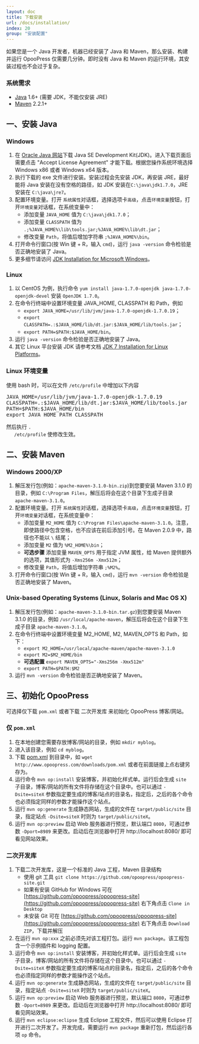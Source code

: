 ```yaml
---
layout: doc
title: 下载安装
url: /docs/installation/
index: 20
group: "安装配置"
---
```


如果您是一个 Java 开发者，机器已经安装了 Java 和 Maven，那么安装、构建并运行 OpooPress 仅需要几分钟。即时没有 Java 和 Maven 的运行环境，其安装过程也不会过于复杂。

### 系统需求
- [Java](http://www.oracle.com/technetwork/java/) 1.6+ (需要 JDK，不能仅安装 JRE)
- [Maven](http://maven.apache.org/download.cgi#Installation) 2.2.1+


## 一、安装 Java

### Windows
1. 在 [Oracle Java 网站](http://www.oracle.com/technetwork/java/javase/downloads/index.html)下载 Java SE Development Kit(JDK)。进入下载页面后需要点击 "Accept License Agreement" 才能下载。根据您操作系统环境选择 Windows x86 或者 Windows x64 版本。
2. 执行下载的 exe 文件进行安装。安装过程会先安装 JDK，再安装 JRE，最好能将 Java 安装在没有空格的路径，如 JDK 安装在`C:\java\jdk1.7.0`，JRE 安装在 `C:\java\jre7`。
3. 配置环境变量。打开 `系统属性`对话框，选择选项卡`高级`，点击`环境变量`按钮，打开`环境变量`对话框，在系统变量中：
    - 添加变量 `JAVA_HOME` 值为 `C:\java\jdk1.7.0`；
    - 添加变量 `CLASSPATH` 值为 `.;%JAVA_HOME%\lib\tools.jar;%JAVA_HOME%\lib\dt.jar`；
    - 修改变量 `Path`，将值后增加字符串 `;%JAVA_HOME%\bin`。
4. 打开命令行窗口(按 Win 键 + R，输入 `cmd`)，运行 `java -version` 命令检验是否正确地安装了 Java。
5. 更多细节请访问 [JDK Installation for Microsoft Windows](http://docs.oracle.com/javase/7/docs/webnotes/install/windows/jdk-installation-windows.html)。

### Linux
1. 以 CentOS 为例，执行命令 `yum install java-1.7.0-openjdk java-1.7.0-openjdk-devel` 安装 `OpenJDK 1.7.0`。
2. 在命令行终端中设置环境变量 JAVA_HOME, CLASSPATH 和 Path，例如
    * `export JAVA_HOME=/usr/lib/jvm/java-1.7.0-openjdk-1.7.0.19`；
    * `export CLASSPATH=.:$JAVA_HOME/lib/dt.jar:$JAVA_HOME/lib/tools.jar`；
    * `export PATH=$PATH:$JAVA_HOME/bin`。
3. 运行 `java -version` 命令检验是否正确地安装了 Java。
4. 其它 Linux 平台安装 JDK 请参考文档 [JDK 7 Installation for Linux Platforms](http://docs.oracle.com/javase/7/docs/webnotes/install/linux/linux-jdk.html)。

<div class='note'>
  <h3>Linux 环境变量</h3>
  <p>使用 bash 时，可以在文件 <code>/etc/profile</code> 中增加以下内容
  <pre>JAVA_HOME=/usr/lib/jvm/java-1.7.0-openjdk-1.7.0.19
CLASSPATH=.:$JAVA_HOME/lib/dt.jar:$JAVA_HOME/lib/tools.jar
PATH=$PATH:$JAVA_HOME/bin
export JAVA_HOME PATH CLASSPATH</pre>
  </p>
   <p>然后执行 <code>. 
   /etc/profile</code> 使修改生效。</p>
</div>


## 二、安装 Maven

### Windows 2000/XP
1. 解压发行包(例如：`apache-maven-3.1.0-bin.zip`)到您要安装 Maven 3.1.0 的目录，例如 `C:\Program Files`，解压后将会在这个目录下生成子目录 `apache-maven-3.1.0`。
2.  配置环境变量。打开 `系统属性`对话框，选择选项卡`高级`，点击`环境变量`按钮，打开`环境变量`对话框，在系统变量中：
    - 添加变量 `M2_HOME` 值为 `C:\Program Files\apache-maven-3.1.0`。注意，即使路径中包含空格，也不应该在前后添加引号。在 Maven 2.0.9 中，路径也不能以 `\` 结尾；
    - 添加变量 `M2` 值为 `%M2_HOME%\bin`；
    - **可选步骤** 添加变量 `MAVEN_OPTS` 用于指定 JVM 属性，给 Maven 提供额外的选项，其值形式为 `-Xms256m -Xmx512m`；
    - 修改变量 `Path`，将值后增加字符串 `;%M2%`。
3. 打开命令行窗口(按 Win 键 + R，输入 `cmd`)，运行 `mvn -version` 命令检验是否正确地安装了 Maven。

### Unix-based Operating Systems (Linux, Solaris and Mac OS X)
1. 解压发行包(例如：`apache-maven-3.1.0-bin.tar.gz`)到您要安装 Maven 3.1.0 的目录，例如 `/usr/local/apache-maven`，解压后将会在这个目录下生成子目录 `apache-maven-3.1.0`。
2. 在命令行终端中设置环境变量 M2_HOME, M2, MAVEN_OPTS 和 Path，如下：
    - `export M2_HOME=/usr/local/apache-maven/apache-maven-3.1.0`
    - `export M2=$M2_HOME/bin`
    - **可选配置** `export MAVEN_OPTS="-Xms256m -Xmx512m"`
    - `export PATH=$PATH:$M2`
3. 运行 `mvn -version` 命令检验是否正确地安装了 Maven。


## 三、初始化 OpooPress
可选择仅下载 `pom.xml` 或者下载 二次开发库 来初始化 OpooPress 博客/网站。

### 仅 `pom.xml`
1. 在本地创建您需要存放博客/网站的目录，例如 `mkdir myblog`。
2. 进入该目录，例如 `cd myblog`。
3. 下载 [pom.xml](http://www.opoopress.com/downloads/pom.xml) 到目录中，如 `wget http://www.opoopress.com/downloads/pom.xml` 或者在前面链接上点右键另存为。
4. 运行命令 `mvn op:install` 安装博客，并初始化样式单。运行后会生成 `site` 子目录，博客/网站的所有文件将存储在这个目录中。也可以通过 `-Dsite=siteX` 参数指定要生成的博客/站点的目录名，指定后，之后的各个命令也必须指定同样的参数才能操作这个站点。
5. 运行 `mvn op:generate` 生成静态网站，生成的文件在 `target/public/site` 目录，指定站点 `-Dsite=siteX` 时则为 `target/public/siteX`。
6. 运行 `mvn op:preview` 启动 Web 服务器进行预览，默认端口 `8080`，可通过参数 `-Dport=8989` 来更改。启动后在浏览器中打开 http://localhost:8080/ 即可看见网站效果。

### 二次开发库
1. 下载二次开发库，这是一个标准的 Java 工程，Maven 目录结构
    - 使用 git 工具 `git clone https://github.com/opoopress/opoopress-site.git`
    - 如果有安装 GitHub for Windows 可在 [https://github.com/opoopress/opoopress-site](https://github.com/opoopress/opoopress-site) 右下角点击 `Clone in Desktop`
    - 未安装 Git 可在 [https://github.com/opoopress/opoopress-site](https://github.com/opoopress/opoopress-site) 右下角点击 `Download ZIP`，下载并解压
2. 在运行 `mvn op:xxx` 之前必须先对该工程打包。运行 `mvn package`。该工程包含一个示例插件和 logging 配置。
3. 运行命令 `mvn op:install` 安装博客，并初始化样式单。运行后会生成 `site` 子目录，博客/网站的所有文件将存储在这个目录中。也可以通过 `-Dsite=siteX` 参数指定要生成的博客/站点的目录名，指定后，之后的各个命令也必须指定同样的参数才能操作这个站点。
4. 运行 `mvn op:generate` 生成静态网站，生成的文件在 `target/public/site` 目录，指定站点 `-Dsite=siteX` 时则为 `target/public/siteX`。
5. 运行 `mvn op:preview` 启动 Web 服务器进行预览，默认端口 `8080`，可通过参数 `-Dport=8989` 来更改。启动后在浏览器中打开 http://localhost:8080/ 即可看见网站效果。
6. 运行 `mvn eclipse:eclipse` 生成 Eclipse 工程文件，然后可以使用 Eclipse 打开进行二次开发了。开发完成，需要运行 `mvn package` 重新打包，然后运行各项 `op` 命令。
